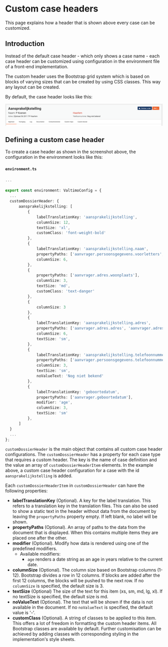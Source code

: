 # Custom case headers

This page explains how a header that is shown above every case can be customized.

## Introduction

Instead of the default case header - which only shows a case name - each case header can be customized using configuration
in the environment file of a front-end implementation.

The custom header uses the Bootstrap grid system which is based on blocks of varying sizes that can be created by using 
CSS classes. This way any layout can be created. 

By default, the case header looks like this:

![Custom case header](img/custom-case-header.png)

## Defining a custom case header

To create a case header as shown in the screenshot above, the configuration in the environment looks like this:

#### **`environment.ts`**
  ```typescript
...

export const environment: ValtimoConfig = {
    ...
    customDossierHeader: {
        aansprakelijkstelling: [
            {
                labelTranslationKey: 'aansprakelijkstelling',
                columnSize: 12,
                textSize: 'xl',
                customClass: 'font-weight-bold'
            },
            {
                labelTranslationKey: 'aansprakelijkstelling.naam',
                propertyPaths: ['aanvrager.persoonsgegevens.voorletters', 'aanvrager.persoonsgegevens.achternaam'],
                columnSize: 6,
            },
            {
                propertyPaths: ['aanvrager.adres.woonplaats'],
                columnSize: 3,
                textSize: 'md',
                customClass: 'text-danger'
            },
            {
                columnSize: 3
            },
            {
                labelTranslationKey: 'aansprakelijkstelling.adres',
                propertyPaths: ['aanvrager.adres.adres', 'aanvrager.adres.huisnummer', 'aanvrager.adres.postcode', 'aanvrager.adres.woonplaats'],
                columnSize: 6,
                textSize: 'sm',
            },
            {
                labelTranslationKey: 'aansprakelijkstelling.telefoonnummer',
                propertyPaths: ['aanvrager.persoonsgegevens.telefoonnummer'],
                columnSize: 3,
                textSize: 'sm',
                noValueText: 'Nog niet bekend'
            },
            {
                labelTranslationKey: 'geboortedatum',
                propertyPaths: ['aanvrager.geboortedatum'],
                modifier: 'age',
                columnSize: 3,
                textSize: 'sm'
            },
        ]
    }
    ...
};
  ```

`customDossierHeader` is the main object that contains all custom case header configurations. The `customDossierHeader` 
has a property for each case type that requires a custom header. The key is the name of case definition and the
value an array of `customDossierHeaderItem` elements. In the example above, a custom case header configuration for a 
case with the id `aansprakelijkstelling` is added.

Each `customDossierHeaderItem` in `customDossierHeader` can have the following properties:

- **labelTranslationKey** (Optional). A key for the label translation. This refers to a translation key in the translation files.
This can also be used to show a static text in the header without data from the document by leaving the `propertyPaths`
property empty. If left blank, no label will be shown.
- **propertyPaths** (Optional). An array of paths to the data from the document that is displayed. When this contains multiple items
they are placed one after the other.
- **modifier** (Optional). Modify how data is rendered using one of the predefined modifiers.
  - Available modifiers:
    - `age` renders a date string as an age in years relative to the current date.
- **columnSize** (Optional). The column size based on Bootstrap columns (1-12). Bootstrap divides a row in 12 columns. If blocks are 
added after the first 12 columns, the blocks will be pushed to the next row. If no `columnSize` is specified, the 
default size is 3.
- **textSize** (Optional) The size of the text for this item (xs, sm, md, lg, xl). If no textSize is specified, the default size is
md.
- **noValueText** (Optional). The text that will be shown if the data is not available in the document. If no `noValueText` is
specified, the default value is '-'.
- **customClass** (Optional). A string of classes to be applied to this item. This offers a lot of freedom in formatting the custom
header items. All Bootstrap classes are available by default. Further customisation can be achieved by adding classes 
with corresponding styling in the implementation's style sheets.
